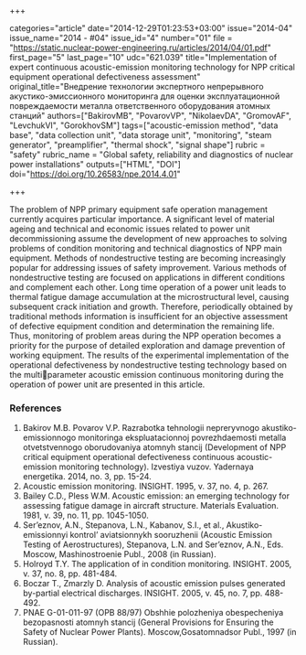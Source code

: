 +++

categories="article"
date="2014-12-29T01:23:53+03:00"
issue="2014-04"
issue_name="2014 - #04"
issue_id="4"
number="01"
file = "https://static.nuclear-power-engineering.ru/articles/2014/04/01.pdf"
first_page="5"
last_page="10"
udc="621.039"
title="Implementation of expert continuous acoustic-emission monitoring technology for NPP critical equipment operational defectiveness assessment"
original_title="Внедрение технологии экспертного непрерывного акустико-эмиссионного мониторинга для оценки эксплуатационной повреждаемости металла ответственного оборудования атомных станций"
authors=["BakirovMB", "PovarovVP", "NikolaevDA", "GromovAF", "LevchukVI", "GorokhovSM"]
tags=["acoustic-emission method", "data base", "data collection unit", "data storage unit", "monitoring", "steam generator", "preamplifier", "thermal shock", "signal shape"]
rubric = "safety"
rubric_name = "Global safety, reliability and diagnostics of nuclear power installations"
outputs=["HTML", "DOI"]
doi="https://doi.org/10.26583/npe.2014.4.01"

+++

The problem of NPP primary equipment safe operation management currently acquires particular importance. A significant level of material ageing and technical and economic issues related to power unit decommissioning assume the development of new approaches to solving problems of condition monitoring and technical diagnostics of NPP main equipment. Methods of nondestructive testing are becoming increasingly popular for addressing issues of safety improvement. Various methods of nondestructive testing are focused on applications in different conditions and complement each other. Long time operation of a power unit leads to thermal fatigue damage accumulation at the  microstructural level, causing subsequent crack initiation and growth. Therefore, periodically obtained by traditional methods information is insufficient for an objective assessment of defective equipment condition and determination the remaining life. Thus, monitoring of problem areas during the NPP operation becomes a priority for the purpose of detailed exploration and damage prevention of working equipment. The results of the experimental implementation of the operational defectiveness by nondestructive testing technology based on the multiparameter acoustic emission continuous monitoring during the operation of power unit are presented in this article.

### References

1. Bakirov M.B. Povarov V.P. Razrabotka tehnologii nepreryvnogo akustiko-emissionnogo monitoringa ekspluatacionnoj povrezhdaemosti metalla otvetstvennogo oborudovaniya atomnyh stancij (Development of NPP critical equipment operational defectiveness continuous acoustic-emission monitoring technology). Izvestiya vuzov. Yadernaya energetika. 2014, no. 3, pp. 15-24.
2. Acoustic emission monitoring. INSIGHT. 1995, v. 37, no. 4, p. 267.
3. Bailey C.D., Pless W.M. Acoustic emission: an emerging technology for assessing fatigue damage in aircraft structure. Materials Evaluation. 1981, v. 39, no. 11, pp. 1045-1050.
4. Ser’eznov, A.N., Stepanova, L.N., Kabanov, S.I., et al., Akustiko-emissionnyi kontrol’ aviatsionnykh sooruzhenii (Acoustic Emission Testing of Aerostructures), Stepanova, L.N. and Ser’eznov, A.N., Eds. Moscow, Mashinostroenie Publ., 2008 (in Russian).
5. Holroyd T.Y. The application of in condition monitoring. INSIGHT. 2005, v. 37, no. 8, pp. 481-484.
6. Boczar T., Zmarzly D. Analysis of acoustic emission pulses generated by-partial electrical discharges. INSIGHT. 2005, v. 45, no. 7, pp. 488-492.
7. PNAE G-01-011-97 (OPB 88/97) Obshhie polozheniya obespecheniya bezopasnosti atomnyh stancij (General Provisions for Ensuring the Safety of Nuclear Power Plants). Moscow,Gosatomnadsor Publ., 1997 (in Russian).